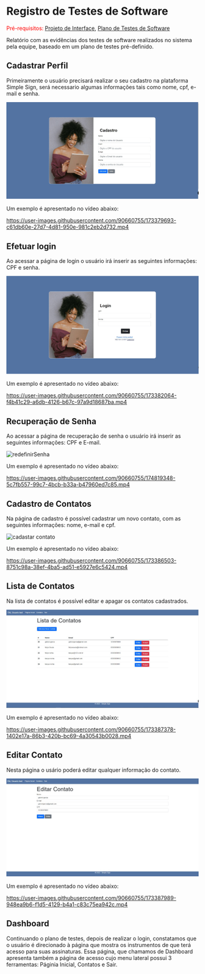 # Registro de Testes de Software

<span style="color:red">Pré-requisitos: <a href="3-Projeto de Interface.md"> Projeto de Interface</a></span>, <a href="8-Plano de Testes de Software.md"> Plano de Testes de Software</a>

Relatório com as evidências dos testes de software realizados no sistema pela equipe, baseado em um plano de testes pré-definido.

## Cadastrar Perfil

Primeiramente o usuário precisará realizar o seu cadastro na plataforma Simple Sign, será necessario algumas informações tais como nome, cpf, e-mail e senha.

![cadastro](img/cadastro.jpeg)

Um exemplo é apresentado no vídeo abaixo:

https://user-images.githubusercontent.com/90660755/173379693-c61db60e-27d7-4d81-950e-981c2eb2d732.mp4

## Efetuar login

Ao acessar a página de login o usuário irá inserir as seguintes informações: CPF e senha.

![login](img/login.jpeg)

Um exemplo é apresentado no vídeo abaixo:

https://user-images.githubusercontent.com/90660755/173382064-f4b41c29-a6db-4126-b67c-97a9d18687ba.mp4

## Recuperação de Senha

Ao acessar a página de recuperação de senha o usuário irá inserir as seguintes informações: CPF e E-mail.

![redefinirSenha](https://user-images.githubusercontent.com/90660755/174819044-1caa31b1-bb4e-426c-a256-85503b1d0310.png)


Um exemplo é apresentado no vídeo abaixo:


https://user-images.githubusercontent.com/90660755/174819348-5c7fb557-99c7-4bcb-b33a-b47960ed7c85.mp4


## Cadastro de Contatos

Na página de cadastro é possível cadastrar um novo contato, com as seguintes informações: nome, e-mail e cpf. 

![cadastar contato](https://user-images.githubusercontent.com/90660755/173385238-129cd819-271e-4e15-9ad2-78c71e74a363.png)

Um exemplo é apresentado no vídeo abaixo:


https://user-images.githubusercontent.com/90660755/173386503-8751c98a-38ef-4ba5-ad51-e5927e6c5424.mp4


## Lista de Contatos

Na lista de contatos é possível editar e apagar os contatos cadastrados.

![Lista de Contatos](img/listaContatos.jpeg)

Um exemplo é apresentado no vídeo abaixo:

https://user-images.githubusercontent.com/90660755/173387378-1402e17a-86b3-420b-bc69-4a30543b0028.mp4

## Editar Contato

Nesta página o usário poderá editar qualquer informação do contato.

![Editar Contato](img/editarContato.jpeg)

Um exemplo é apresentado no vídeo abaixo:

https://user-images.githubusercontent.com/90660755/173387989-948ea9b6-f1d5-4129-b4a1-c83c75ea942c.mp4

## Dashboard

Continuando o plano de testes, depois de realizar o login, constatamos que o usuário é direcionado à página que mostra os instrumentos de que terá acesso para suas assinaturas. Essa página, que chamamos de Dashboard apresenta também a página de acesso cujo menu lateral possui 3 ferramentas: Páginia Inicial, Contatos e Sair.



